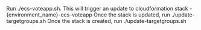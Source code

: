 Run ./ecs-voteapp.sh. This will trigger an update to cloudformation stack - {environment_name}-ecs-voteapp
Once the stack is updated, run ./update-targetgroups.sh
Once the stack is created, run ./update-targetgroups.sh
